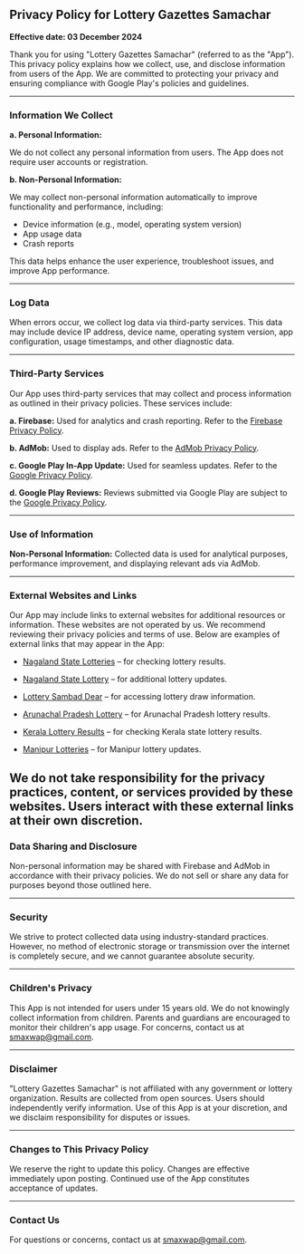 ## Privacy Policy for Lottery Gazettes Samachar

**Effective date: 03 December 2024**

Thank you for using "Lottery Gazettes Samachar" (referred to as the "App"). This privacy policy explains how we collect, use, and disclose information from users of the App. We are committed to protecting your privacy and ensuring compliance with Google Play's policies and guidelines.

---

### Information We Collect

**a. Personal Information:**

We do not collect any personal information from users. The App does not require user accounts or registration.

**b. Non-Personal Information:**

We may collect non-personal information automatically to improve functionality and performance, including:

- Device information (e.g., model, operating system version)
- App usage data
- Crash reports

This data helps enhance the user experience, troubleshoot issues, and improve App performance.

---

### Log Data

When errors occur, we collect log data via third-party services. This data may include device IP address, device name, operating system version, app configuration, usage timestamps, and other diagnostic data.

---

### Third-Party Services

Our App uses third-party services that may collect and process information as outlined in their privacy policies. These services include:

**a. Firebase:** Used for analytics and crash reporting. Refer to the [Firebase Privacy Policy](https://firebase.google.com/support/privacy/).

**b. AdMob:** Used to display ads. Refer to the [AdMob Privacy Policy](https://policies.google.com/privacy).

**c. Google Play In-App Update:** Used for seamless updates. Refer to the [Google Privacy Policy](https://policies.google.com/privacy).

**d. Google Play Reviews:** Reviews submitted via Google Play are subject to the [Google Privacy Policy](https://policies.google.com/privacy).

---

### Use of Information

**Non-Personal Information:** Collected data is used for analytical purposes, performance improvement, and displaying relevant ads via AdMob.

---

### External Websites and Links

Our App may include links to external websites for additional resources or information. These websites are not operated by us. We recommend reviewing their privacy policies and terms of use. Below are examples of external links that may appear in the App:

- [Nagaland State Lotteries](https://www.nagalandlotteries.com) – for checking lottery results.
- [Nagaland State Lottery](https://nagalandstatelottery.in) – for additional lottery updates.
- [Lottery Sambad Dear](https://lotterysambaddear.in) – for accessing lottery draw information.

- [Arunachal Pradesh Lottery](https://arunachalpradeshlottery.org) – for Arunachal Pradesh lottery results.
- [Kerala Lottery Results](https://result.keralalotteries.com) – for checking Kerala state lottery results.
- [Manipur Lotteries](https://manipurlotteries.com/Home) – for Manipur lottery updates.

We do not take responsibility for the privacy practices, content, or services provided by these websites. Users interact with these external links at their own discretion.
---

### Data Sharing and Disclosure

Non-personal information may be shared with Firebase and AdMob in accordance with their privacy policies. We do not sell or share any data for purposes beyond those outlined here.

---

### Security

We strive to protect collected data using industry-standard practices. However, no method of electronic storage or transmission over the internet is completely secure, and we cannot guarantee absolute security.

---

### Children's Privacy

This App is not intended for users under 15 years old. We do not knowingly collect information from children. Parents and guardians are encouraged to monitor their children's app usage. For concerns, contact us at [smaxwap@gmail.com](mailto:smaxwap@gmail.com).

---

### Disclaimer

"Lottery Gazettes Samachar" is not affiliated with any government or lottery organization. Results are collected from open sources. Users should independently verify information. Use of this App is at your discretion, and we disclaim responsibility for disputes or issues.

---

### Changes to This Privacy Policy

We reserve the right to update this policy. Changes are effective immediately upon posting. Continued use of the App constitutes acceptance of updates.

---

### Contact Us

For questions or concerns, contact us at [smaxwap@gmail.com](mailto:smaxwap@gmail.com).